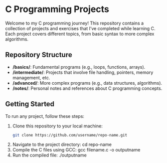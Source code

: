 # C Programming Projects

Welcome to my C programming journey! This repository contains a collection of projects and exercises that I’ve completed while learning C. Each project covers different topics, from basic syntax to more complex algorithms.

## Repository Structure

- **/basics/**: Fundamental programs (e.g., loops, functions, arrays).
- **/intermediate/**: Projects that involve file handling, pointers, memory management, etc.
- **/advanced/**: More complex programs (e.g., data structures, algorithms).
- **/notes/**: Personal notes and references about C programming concepts.

## Getting Started

To run any project, follow these steps:

1. Clone this repository to your local machine:
   ```bash
   git clone https://github.com/username/repo-name.git
2. Navigate to the project directory:
   cd repo-name
3. Compile the C files using GCC:
   gcc filename.c -o outputname
4. Run the compiled file:
   ./outputname
